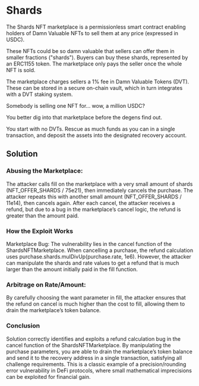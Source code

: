 # Shards

The Shards NFT marketplace is a permissionless smart contract enabling holders of Damn Valuable NFTs to sell them at any price (expressed in USDC).

These NFTs could be so damn valuable that sellers can offer them in smaller fractions ("shards"). Buyers can buy these shards, represented by an ERC1155 token. The marketplace only pays the seller once the whole NFT is sold.

The marketplace charges sellers a 1% fee in Damn Valuable Tokens (DVT). These can be stored in a secure on-chain vault, which in turn integrates with a DVT staking system.

Somebody is selling one NFT for... wow, a million USDC?

You better dig into that marketplace before the degens find out.

You start with no DVTs. Rescue as much funds as you can in a single transaction, and deposit the assets into the designated recovery account.


## Solution

### Abusing the Marketplace:
The attacker calls fill on the marketplace with a very small amount of shards (NFT_OFFER_SHARDS / 75e21), then immediately cancels the purchase.
The attacker repeats this with another small amount (NFT_OFFER_SHARDS / 11e14), then cancels again.
After each cancel, the attacker receives a refund, but due to a bug in the marketplace’s cancel logic, the refund is greater than the amount paid.

### How the Exploit Works
Marketplace Bug:
The vulnerability lies in the cancel function of the ShardsNFTMarketplace. When cancelling a purchase, the refund calculation uses purchase.shards.mulDivUp(purchase.rate, 1e6). However, the attacker can manipulate the shards and rate values to get a refund that is much larger than the amount initially paid in the fill function.

### Arbitrage on Rate/Amount:
By carefully choosing the want parameter in fill, the attacker ensures that the refund on cancel is much higher than the cost to fill, allowing them to drain the marketplace’s token balance.

### Conclusion
Solution correctly identifies and exploits a refund calculation bug in the cancel function of the ShardsNFTMarketplace. By manipulating the purchase parameters, you are able to drain the marketplace’s token balance and send it to the recovery address in a single transaction, satisfying all challenge requirements. This is a classic example of a precision/rounding error vulnerability in DeFi protocols, where small mathematical imprecisions can be exploited for financial gain.